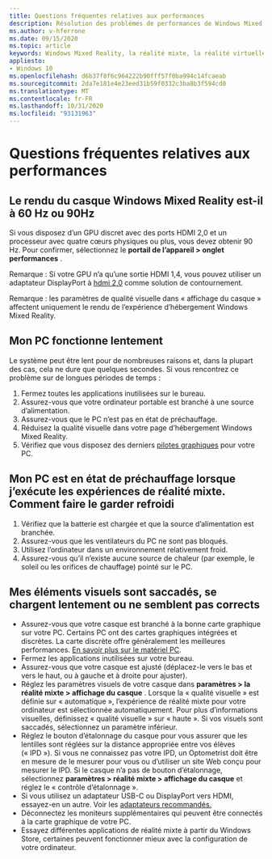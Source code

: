 ```yaml
---
title: Questions fréquentes relatives aux performances
description: Résolution des problèmes de performances de Windows Mixed realisation qui va au-delà de notre documentation de support technique standard.
ms.author: v-hferrone
ms.date: 09/15/2020
ms.topic: article
keywords: Windows Mixed Reality, la réalité mixte, la réalité virtuelle, VR, MR, dépannage, erreurs, aide, support, performances
appliesto:
- Windows 10
ms.openlocfilehash: d6b37f8f6c964222b90fff57f0ba994c14fcaeab
ms.sourcegitcommit: 2da7e181e4e23eed31b59f0332c3ba8b3f594cd0
ms.translationtype: MT
ms.contentlocale: fr-FR
ms.lasthandoff: 10/31/2020
ms.locfileid: "93131963"
---
```

# <a name="performance-faqs"></a>Questions fréquentes relatives aux performances

## <a name="is-my-windows-mixed-reality-headset-rendering-at-60hz-or-90hz-framerate"></a>Le rendu du casque Windows Mixed Reality est-il à 60 Hz ou 90Hz

Si vous disposez d’un GPU discret avec des ports HDMI 2,0 et un processeur avec quatre cœurs physiques ou plus, vous devez obtenir 90 Hz. Pour confirmer, sélectionnez le **portail de l’appareil > onglet performances** .

Remarque : Si votre GPU n’a qu’une sortie HDMI 1,4, vous pouvez utiliser un adaptateur DisplayPort à [hdmi 2,0](recommended-adapters-for-windows-mixed-reality-capable-pcs.md) comme solution de contournement.

Remarque : les paramètres de qualité visuelle dans « affichage du casque » affectent uniquement le rendu de l’expérience d’hébergement Windows Mixed Reality.

## <a name="my-pc-is-running-slowly"></a>Mon PC fonctionne lentement

Le système peut être lent pour de nombreuses raisons et, dans la plupart des cas, cela ne dure que quelques secondes. Si vous rencontrez ce problème sur de longues périodes de temps :

1. Fermez toutes les applications inutilisées sur le bureau.
2. Assurez-vous que votre ordinateur portable est branché à une source d’alimentation.
3. Assurez-vous que le PC n’est pas en état de préchauffage.
4. Réduisez la qualité visuelle dans votre page d’hébergement Windows Mixed Reality.
5. Vérifiez que vous disposez des derniers [pilotes graphiques](other-questions.md#my-graphics-driver-isnt-supported-im-getting-graphics-driver-failure-errors) pour votre PC.

## <a name="my-pc-is-warming-up-as-i-run-the-mixed-reality-experiences-how-do-i-keep-it-cool"></a>Mon PC est en état de préchauffage lorsque j’exécute les expériences de réalité mixte. Comment faire le garder refroidi

1. Vérifiez que la batterie est chargée et que la source d’alimentation est branchée.
2. Assurez-vous que les ventilateurs du PC ne sont pas bloqués.
3. Utilisez l’ordinateur dans un environnement relativement froid.
4. Assurez-vous qu’il n’existe aucune source de chaleur (par exemple, le soleil ou les orifices de chauffage) pointé sur le PC.

## <a name="my-visuals-are-choppy-load-slowly-or-dont-look-good"></a>Mes éléments visuels sont saccadés, se chargent lentement ou ne semblent pas corrects

* Assurez-vous que votre casque est branché à la bonne carte graphique sur votre PC. Certains PC ont des cartes graphiques intégrées et discrètes. La carte discrète offre généralement les meilleures performances. [En savoir plus sur le matériel PC](windows-mixed-reality-minimum-pc-hardware-compatibility-guidelines.md).
* Fermez les applications inutilisées sur votre bureau.
* Assurez-vous que votre casque est ajusté (déplacez-le vers le bas et vers le haut, ou à gauche et à droite pour ajuster).
* Réglez les paramètres visuels de votre casque dans **paramètres > la réalité mixte > affichage du casque** . Lorsque la « qualité visuelle » est définie sur « automatique », l’expérience de réalité mixte pour votre ordinateur est sélectionnée automatiquement. Pour plus d’informations visuelles, définissez « qualité visuelle » sur « haute ». Si vos visuels sont saccadés, sélectionnez un paramètre inférieur.
* Réglez le bouton d’étalonnage du casque pour vous assurer que les lentilles sont réglées sur la distance appropriée entre vos élèves (« IPD »). Si vous ne connaissez pas votre IPD, un Optometrist doit être en mesure de le mesurer pour vous ou d’utiliser un site Web conçu pour mesurer le IPD. Si le casque n’a pas de bouton d’étalonnage, sélectionnez **paramètres > réalité mixte > affichage du casque** et réglez le « contrôle d’étalonnage ».
* Si vous utilisez un adaptateur USB-C ou DisplayPort vers HDMI, essayez-en un autre. Voir les [adaptateurs recommandés.](recommended-adapters-for-windows-mixed-reality-capable-pcs.md)
* Déconnectez les moniteurs supplémentaires qui peuvent être connectés à la carte graphique de votre PC.
* Essayez différentes applications de réalité mixte à partir du Windows Store, certaines peuvent fonctionner mieux avec la configuration de votre ordinateur.
